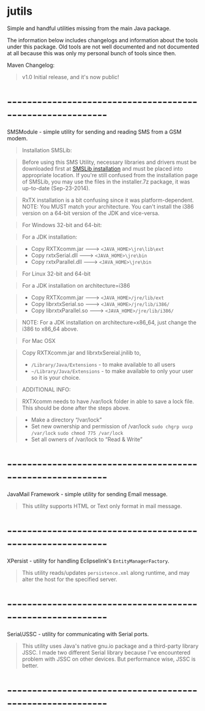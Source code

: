 # jutils
Simple and handful utilities missing from the main Java package.

The information below includes changelogs and information about the tools under this package.
Old tools are not well documented and not documented at all because this was only my personal
bunch of tools since then.

Maven Changelog:
> v1.0  Initial release, and it's now public!

# ---------------------------------------------------------- #

SMSModule - simple utility for sending and reading SMS from a GSM modem.

> Installation SMSLib:

> Before using this SMS Utility, necessary libraries and drivers must be downloaded first at
> [SMSLib installation](http://smslib.org/doc/installation/) and must be placed into appropriate location.
> If you're still confused from the installation page of SMSLib, you may use the files in the installer.7z package, it was up-to-date (Sep-23-2014).

	
> RxTX installation is a bit confusing since it was platform-dependent.
> NOTE: You MUST match your architecture. You can't install the i386 version on a 64-bit version of the JDK and vice-versa.
	

> For Windows 32-bit and 64-bit:

>    For a JDK installation:

> * Copy RXTXcomm.jar ---> `<JAVA_HOME>\jre\lib\ext`
> * Copy rxtxSerial.dll ---> `<JAVA_HOME>\jre\bin`
> * Copy rxtxParallel.dll ---> `<JAVA_HOME>\jre\bin`
			

> For Linux 32-bit and 64-bit

>    For a JDK installation on architecture=i386

> * Copy RXTXcomm.jar ---> `<JAVA_HOME>/jre/lib/ext`
> * Copy librxtxSerial.so ---> `<JAVA_HOME>/jre/lib/i386/`
> * Copy librxtxParallel.so ---> `<JAVA_HOME>/jre/lib/i386/`

> NOTE: For a JDK installation on architecture=x86_64, just change the i386 to x86_64 above.

		
> For Mac OSX

>    Copy RXTXcomm.jar and librxtxSereial.jnilib to,
> * `/Library/Java/Extensions` - to make available to all users 
> * `~/Library/Java/Extensions` - to make available to only your user so it is your choice.

> ADDITIONAL INFO:

> RXTXcomm needs to have /var/lock folder in able to save a lock file. This should be done after the steps above.

> - Make a directory “/var/lock”
> - Set new ownership and permission of /var/lock
>    `sudo chgrp uucp /var/lock`
>    `sudo chmod 775 /var/lock`
> - Set all owners of /var/lock to “Read & Write”
		
# ---------------------------------------------------------- #

JavaMail Framework - simple utility for sending Email message.

> This utility supports HTML or Text only format in mail message.

# ---------------------------------------------------------- #

XPersist - utility for handling Eclipselink's `EntityManagerFactory`. 

> This utility reads/updates `persistence.xml` along runtime, and may alter the host for the specified server.

# ---------------------------------------------------------- #

Serial/JSSC - utility for communicating with Serial ports.

> This utility uses Java's native gnu.io package and a third-party library JSSC. 
> I made two different Serial library because I've encountered problem with JSSC on other devices. But performance wise, JSSC is better.
	
# ---------------------------------------------------------- #
